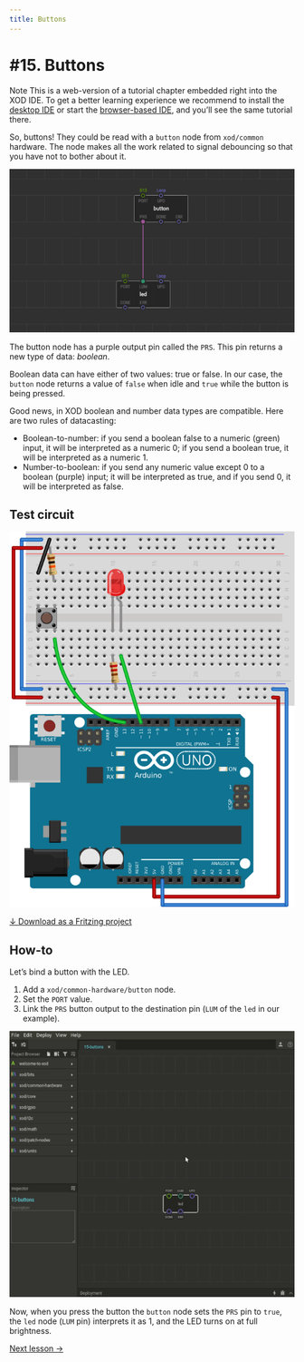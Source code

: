 ```yaml
---
title: Buttons
---
```


# #15. Buttons

<div class="ui segment note">
<span class="ui ribbon label">Note</span>
This is a web-version of a tutorial chapter embedded right into the XOD IDE.
To get a better learning experience we recommend to install the
<a href="/downloads/">desktop IDE</a> or start the
<a href="/ide/">browser-based IDE</a>, and you’ll see the same tutorial there.
</div>

So, buttons! They could be read with a `button` node from `xod/common` hardware.
The node makes all the work related to signal debouncing so that you have not to
bother about it.

![Patch](./patch.png)

The button node has a purple output pin called the `PRS`. This pin returns a new
type of data: _boolean_.

Boolean data can have either of two values: true or false. In our case, the
`button` node returns a value of `false` when idle and `true` while the button
is being pressed.

Good news, in XOD boolean and number data types are compatible. Here are two
rules of datacasting:

- Boolean-to-number: if you send a boolean false to a numeric (green) input, it
  will be interpreted as a numeric 0; if you send a boolean true, it will be
  interpreted as a numeric 1.
- Number-to-boolean: if you send any numeric value except 0 to a boolean
  (purple) input; it will be interpreted as true, and if you send 0, it will be
  interpreted as false.

## Test circuit

![Circuit](./circuit.fz.png)

[↓ Download as a Fritzing project](./circuit.fzz)

## How-to

Let’s bind a button with the LED.

1.  Add a `xod/common-hardware/button` node.
2.  Set the `PORT` value.
3.  Link the `PRS` button output to the destination pin (`LUM` of the `led` in
    our example).

![Screencast](./screencast.gif)

Now, when you press the button the `button` node sets the `PRS` pin to `true`,
the `led` node (`LUM` pin) interprets it as 1, and the LED turns on at full
brightness.

[Next lesson →](../16-logic)
